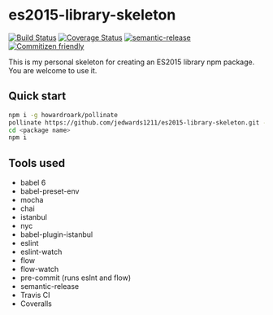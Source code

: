 # es2015-library-skeleton

[![Build Status](https://travis-ci.org/jedwards1211/es2015-library-skeleton.svg?branch=master)](https://travis-ci.org/jedwards1211/es2015-library-skeleton)
[![Coverage Status](https://codecov.io/gh/jedwards1211/es2015-library-skeleton/branch/master/graph/badge.svg)](https://codecov.io/gh/jedwards1211/es2015-library-skeleton)
[![semantic-release](https://img.shields.io/badge/%20%20%F0%9F%93%A6%F0%9F%9A%80-semantic--release-e10079.svg)](https://github.com/semantic-release/semantic-release)
[![Commitizen friendly](https://img.shields.io/badge/commitizen-friendly-brightgreen.svg)](http://commitizen.github.io/cz-cli/)

This is my personal skeleton for creating an ES2015 library npm package.  You are welcome to use it.

## Quick start

```sh
npm i -g howardroark/pollinate
pollinate https://github.com/jedwards1211/es2015-library-skeleton.git --keep-history --name <package name> --author <your name> --organization <github organization> --description <package description>
cd <package name>
npm i
```

## Tools used

* babel 6
* babel-preset-env
* mocha
* chai
* istanbul
* nyc
* babel-plugin-istanbul
* eslint
* eslint-watch
* flow
* flow-watch
* pre-commit (runs eslnt and flow)
* semantic-release
* Travis CI
* Coveralls

